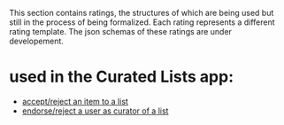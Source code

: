 This section contains ratings, the structures of which are being used but still in the process of being formalized. Each rating represents a different rating template. The json schemas of these ratings are under developement.

# used in the Curated Lists app:

- [accept/reject an item to a list](nostrCuratedListInstanceGenericRating.md)
- [endorse/reject a user as curator of a list](nostrCuratedListsCuratorEndorsement.md)




